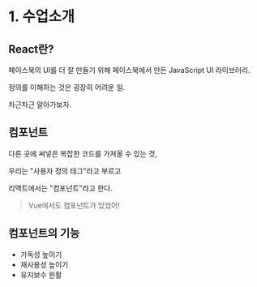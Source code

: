 # 1. 수업소개



## React란?

페이스북의 UI를 더 잘 만들기 위해 페이스북에서 만든 JavaScript UI 라이브러리.

정의를 이해하는 것은 굉장히 어려운 일.

차근차근 알아가보자.



## 컴포넌트

다른 곳에 써넣은 복잡한 코드를 가져올 수 있는 것,

우리는 "사용자 정의 태그"라고 부르고

리액트에서는 "컴포넌트"라고 한다.

> Vue에서도 컴포넌트가 있었어!



## 컴포넌트의 기능

- 가독성 높이기
- 재사용성 높이기
- 유지보수 원활
